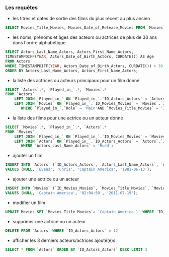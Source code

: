### Les requêtes

- les titres et dates de sortie des films du plus récent au plus ancien

```sql
SELECT Movies_Title_Movies, Movies_Date_of_Release_Movies FROM `Movies` order by Movies_Date_of_Release_Movies ASC;
```



- les noms, prénoms et âges des acteurs ou actrices de plus de 30 ans dans l'ordre alphabétique

```sql
SELECT Actors_Last_Name_Actors, Actors_First_Name_Actors, 
TIMESTAMPDIFF(YEAR, Actors_Date_of_Birth_Actors, CURDATE()) AS Age
FROM Actors
WHERE TIMESTAMPDIFF(YEAR, Actors_Date_of_Birth_Actors, CURDATE()) > 30
ORDER BY Actors_Last_Name_Actors, Actors_First_Name_Actors;
```



- la liste des actrices ou acteurs principaux pour un film donné

```sql
SELECT `Actors`.*, `Played_in_`.*, `Movies`.*
FROM `Actors` 
    LEFT JOIN `Played_in_` ON `Played_in_`.`ID_Actors_Actors` = `Actors`.`ID_Actors_Actors` 
    LEFT JOIN `Movies` ON `Played_in_`.`ID_Movies_Movies` = `Movies`.`ID_Movies_Movies`
       WHERE `Played_in_`.`Role` = 'Main'AND `Movies_Title_Movies` = 'Iron Man';
```



- la liste des films pour une actrice ou un acteur donné

```sql
SELECT `Movies`.*, `Played_in_`.*, `Actors`.*
FROM `Movies` 
    LEFT JOIN `Played_in_` ON `Played_in_`.`ID_Movies_Movies` = `Movies`.`ID_Movies_Movies` 
    LEFT JOIN `Actors` ON `Played_in_`.`ID_Actors_Actors` = `Actors`.`ID_Actors_Actors`
       WHERE `Actors_Last_Name_Actors` = 'Rudd';
```



- ajouter un film

```sql
INSERT INTO `Actors` (`ID_Actors_Actors`, `Actors_Last_Name_Actors`, `Actors_First_Name_Actors`, `Actors_Roles_Actors`, `Actors_Date_of_Birth_Actors`) 
VALUES (NULL, 'Evans', 'Chris', 'Captain America', '1981-06-13');
```



- ajouter une actrice ou un acteur

```sql
INSERT INTO `Movies` (`ID_Movies_Movies`, `Movies_Title_Movies`, `Movies_Duration_Movies`, `Movies_Date_of_Release_Movies`)
VALUES (NULL, 'Captain America', '02:04:50', '2011-07-19');
```



- modifier un film
```sql
UPDATE Movies SET `Movies_Title_Movies`= 'Captain America 1' WHERE `ID_Movies_Movies` = 18;
```



- supprimer une actrice ou un acteur
```sql
DELETE FROM `Actors` WHERE `ID_Actors_Actors` = 12
```



- afficher les 3 derniers acteurs/actrices ajouté(e)s
```sql
SELECT * FROM `Actors` ORDER BY `ID_Actors_Actors` DESC LIMIT 3
```